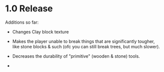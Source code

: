 # 1.0 Release

Additions so far:

+ Changes Clay block texture
+ Makes the player unable to break things that are significantly tougher,
 like stone blocks & such (ofc you can still break trees, but much slower).
+ Decreases the durability of "primitive" (wooden & stone) tools.



+